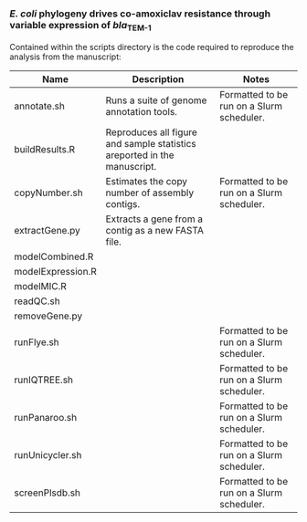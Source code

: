 ### *E. coli* phylogeny drives co-amoxiclav resistance through variable expression of *bla*<sub>TEM-1</sub>

Contained within the scripts directory is the code required to reproduce the analysis from the manuscript:

| Name       | Description | Notes |
|------------------|----------|----------|
| annotate.sh      | Runs a suite of genome annotation tools.         | Formatted to be run on a Slurm scheduler. |
| buildResults.R   | Reproduces all figure and sample statistics areported in the manuscript.         |          |
| copyNumber.sh    | Estimates the copy number of assembly contigs.        | Formatted to be run on a Slurm scheduler.         |
| extractGene.py   | Extracts a gene from a contig as a new FASTA file.         |          | Helper script.
| modelCombined.R  |          |          |
| modelExpression.R|          |          |
| modelMIC.R       |          |          |
| readQC.sh        |          |          |
| removeGene.py    |          |          |
| runFlye.sh       |          | Formatted to be run on a Slurm scheduler.         |
| runIQTREE.sh     |          | Formatted to be run on a Slurm scheduler.         |
| runPanaroo.sh    |          | Formatted to be run on a Slurm scheduler.         |
| runUnicycler.sh  |          |  Formatted to be run on a Slurm scheduler.        |
| screenPlsdb.sh   |          |  Formatted to be run on a Slurm scheduler.        |
